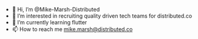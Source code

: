 - 👋 Hi, I’m @Mike-Marsh-Distributed
- 👀 I’m interested in recruiting quality driven tech teams for distributed.co
- 🌱 I’m currently learning flutter
- 📫 How to reach me mike.marsh@distributed.co

<!---
Mike-Marsh-Distributed/Mike-Marsh-Distributed is a ✨ special ✨ repository because its `README.md` (this file) appears on your GitHub profile.
You can click the Preview link to take a look at your changes.
--->

